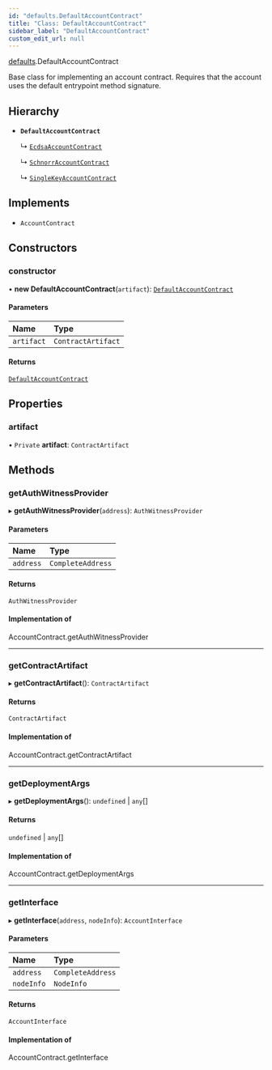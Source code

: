 ```yaml
---
id: "defaults.DefaultAccountContract"
title: "Class: DefaultAccountContract"
sidebar_label: "DefaultAccountContract"
custom_edit_url: null
---
```


[defaults](../modules/defaults.md).DefaultAccountContract

Base class for implementing an account contract. Requires that the account uses the
default entrypoint method signature.

## Hierarchy

- **`DefaultAccountContract`**

  ↳ [`EcdsaAccountContract`](ecdsa.EcdsaAccountContract.md)

  ↳ [`SchnorrAccountContract`](schnorr.SchnorrAccountContract.md)

  ↳ [`SingleKeyAccountContract`](single_key.SingleKeyAccountContract.md)

## Implements

- `AccountContract`

## Constructors

### constructor

• **new DefaultAccountContract**(`artifact`): [`DefaultAccountContract`](defaults.DefaultAccountContract.md)

#### Parameters

| Name | Type |
| :------ | :------ |
| `artifact` | `ContractArtifact` |

#### Returns

[`DefaultAccountContract`](defaults.DefaultAccountContract.md)

## Properties

### artifact

• `Private` **artifact**: `ContractArtifact`

## Methods

### getAuthWitnessProvider

▸ **getAuthWitnessProvider**(`address`): `AuthWitnessProvider`

#### Parameters

| Name | Type |
| :------ | :------ |
| `address` | `CompleteAddress` |

#### Returns

`AuthWitnessProvider`

#### Implementation of

AccountContract.getAuthWitnessProvider

___

### getContractArtifact

▸ **getContractArtifact**(): `ContractArtifact`

#### Returns

`ContractArtifact`

#### Implementation of

AccountContract.getContractArtifact

___

### getDeploymentArgs

▸ **getDeploymentArgs**(): `undefined` \| `any`[]

#### Returns

`undefined` \| `any`[]

#### Implementation of

AccountContract.getDeploymentArgs

___

### getInterface

▸ **getInterface**(`address`, `nodeInfo`): `AccountInterface`

#### Parameters

| Name | Type |
| :------ | :------ |
| `address` | `CompleteAddress` |
| `nodeInfo` | `NodeInfo` |

#### Returns

`AccountInterface`

#### Implementation of

AccountContract.getInterface
